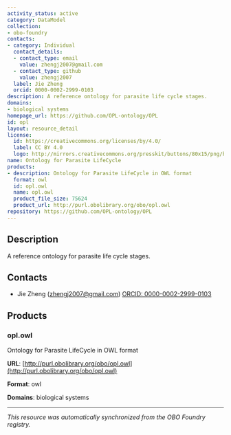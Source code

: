 ```yaml
---
activity_status: active
category: DataModel
collection:
- obo-foundry
contacts:
- category: Individual
  contact_details:
  - contact_type: email
    value: zhengj2007@gmail.com
  - contact_type: github
    value: zhengj2007
  label: Jie Zheng
  orcid: 0000-0002-2999-0103
description: A reference ontology for parasite life cycle stages.
domains:
- biological systems
homepage_url: https://github.com/OPL-ontology/OPL
id: opl
layout: resource_detail
license:
  id: https://creativecommons.org/licenses/by/4.0/
  label: CC BY 4.0
  logo: http://mirrors.creativecommons.org/presskit/buttons/80x15/png/by.png
name: Ontology for Parasite LifeCycle
products:
- description: Ontology for Parasite LifeCycle in OWL format
  format: owl
  id: opl.owl
  name: opl.owl
  product_file_size: 75624
  product_url: http://purl.obolibrary.org/obo/opl.owl
repository: https://github.com/OPL-ontology/OPL
---
```

## Description

A reference ontology for parasite life cycle stages.

## Contacts

- Jie Zheng (zhengj2007@gmail.com) [ORCID: 0000-0002-2999-0103](https://orcid.org/0000-0002-2999-0103)

## Products

### opl.owl

Ontology for Parasite LifeCycle in OWL format

**URL**: [http://purl.obolibrary.org/obo/opl.owl](http://purl.obolibrary.org/obo/opl.owl)

**Format**: owl

**Domains**: biological systems

---

*This resource was automatically synchronized from the OBO Foundry registry.*